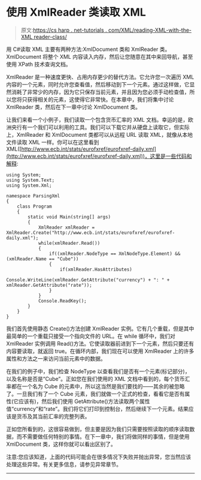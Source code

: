 # 使用 XmlReader 类读取 XML

> 原文:[https://cs harp . net-tutorials . com/XML/reading-XML-with-the-XML reader-class/](https://csharp.net-tutorials.com/xml/reading-xml-with-the-xmlreader-class/)

用 C#读取 XML 主要有两种方法:XmlDocument 类和 XmlReader 类。XmlDocument 将整个 XML 内容读入内存，然后让您随意在其中来回导航，甚至使用 XPath 技术查询文档。

XmlReader 是一种速度更快、占用内存更少的替代方法。它允许您一次遍历 XML 内容的一个元素，同时允许您查看值，然后移动到下一个元素。通过这样做，它显然消耗了非常少的内存，因为它只保存当前元素，并且因为您必须手动检查值，所以您将只获得相关的元素，这使得它非常快。在本章中，我们将集中讨论 XmlReader 类，然后在下一章中讨论 XmlDocument 类。

让我们来看一个小例子，我们读取一个包含货币汇率的 XML 文档。幸运的是，欧洲央行有一个我们可以利用的工具。我们可以下载它并从硬盘上读取它，但实际上，XmlReader 和 XmlDocument 类都可以从远程 URL 读取 XML，就像从本地文件读取 XML 一样。你可以在这里看到 XML([http://www.ecb.int/stats/eurofxref/eurofxref-daily.xml](http://www.ecb.int/stats/eurofxref/eurofxref-daily.xml))，这里是一些代码和解释:

```
using System;
using System.Text;
using System.Xml;

namespace ParsingXml
{
    class Program
    {
        static void Main(string[] args)
        {            
            XmlReader xmlReader = XmlReader.Create("http://www.ecb.int/stats/eurofxref/eurofxref-daily.xml");
            while(xmlReader.Read())
            {
                if((xmlReader.NodeType == XmlNodeType.Element) && (xmlReader.Name == "Cube"))
                {
                    if(xmlReader.HasAttributes)
                        Console.WriteLine(xmlReader.GetAttribute("currency") + ": " + xmlReader.GetAttribute("rate"));                    
                }
            }
            Console.ReadKey();
        }
    }
}
```

我们首先使用静态 Create()方法创建 XmlReader 实例。它有几个重载，但是其中最简单的一个重载只接受一个指向文件的 URL。在 while 循环中，我们对 XmlReader 实例调用 Read()方法。它使读取器前进到下一个元素，然后只要还有内容要读取，就返回 true。在循环内部，我们现在可以使用 XmlReader 上的许多属性和方法之一来访问当前元素中的数据。

在我们的例子中，我们检查 NodeType 以查看我们是否有一个元素(标记部分)，以及名称是否是“Cube”。正如您在我们使用的 XML 文档中看到的，每个货币汇率都在一个名为 Cube 的元素中，所以这当然是我们要找的——其余的被忽略了。一旦我们有了一个 Cube 元素，我们就做一个正式的检查，看看它是否有属性(它应该有)，然后我们使用 GetAttribute()方法读取两个属性值“currency”和“rate”。我们将它们打印到控制台，然后继续下一个元素。结果应该是货币及其当前汇率的完整列表。

<input type="hidden" name="IL_IN_ARTICLE">

正如您所看到的，这很容易做到，但主要是因为我们只需要按照读取的顺序读取数据，而不需要做任何特别的事情。在下一章中，我们将做同样的事情，但是使用 XmlDocument 类，这样你就可以看出区别了。

注意:您应该知道，上面的代码可能会在很多情况下失败并抛出异常，您当然应该处理这些异常。有关更多信息，请参见异常章节。

* * *